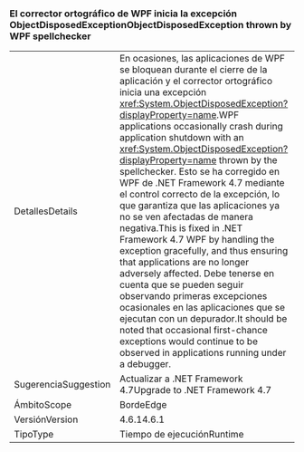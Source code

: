 ### <a name="objectdisposedexception-thrown-by-wpf-spellchecker"></a><span data-ttu-id="88118-101">El corrector ortográfico de WPF inicia la excepción ObjectDisposedException</span><span class="sxs-lookup"><span data-stu-id="88118-101">ObjectDisposedException thrown by WPF spellchecker</span></span>

|   |   |
|---|---|
|<span data-ttu-id="88118-102">Detalles</span><span class="sxs-lookup"><span data-stu-id="88118-102">Details</span></span>|<span data-ttu-id="88118-103">En ocasiones, las aplicaciones de WPF se bloquean durante el cierre de la aplicación y el corrector ortográfico inicia una excepción <xref:System.ObjectDisposedException?displayProperty=name>.</span><span class="sxs-lookup"><span data-stu-id="88118-103">WPF applications occasionally crash during application shutdown with an <xref:System.ObjectDisposedException?displayProperty=name> thrown by the spellchecker.</span></span> <span data-ttu-id="88118-104">Esto se ha corregido en WPF de .NET Framework 4.7 mediante el control correcto de la excepción, lo que garantiza que las aplicaciones ya no se ven afectadas de manera negativa.</span><span class="sxs-lookup"><span data-stu-id="88118-104">This is fixed in .NET Framework 4.7 WPF by handling the exception gracefully, and thus ensuring that applications are no longer adversely affected.</span></span> <span data-ttu-id="88118-105">Debe tenerse en cuenta que se pueden seguir observando primeras excepciones ocasionales en las aplicaciones que se ejecutan con un depurador.</span><span class="sxs-lookup"><span data-stu-id="88118-105">It should be noted that occasional first-chance exceptions would continue to be observed in applications running under a debugger.</span></span>|
|<span data-ttu-id="88118-106">Sugerencia</span><span class="sxs-lookup"><span data-stu-id="88118-106">Suggestion</span></span>|<span data-ttu-id="88118-107">Actualizar a .NET Framework 4.7</span><span class="sxs-lookup"><span data-stu-id="88118-107">Upgrade to .NET Framework 4.7</span></span>|
|<span data-ttu-id="88118-108">Ámbito</span><span class="sxs-lookup"><span data-stu-id="88118-108">Scope</span></span>|<span data-ttu-id="88118-109">Borde</span><span class="sxs-lookup"><span data-stu-id="88118-109">Edge</span></span>|
|<span data-ttu-id="88118-110">Versión</span><span class="sxs-lookup"><span data-stu-id="88118-110">Version</span></span>|<span data-ttu-id="88118-111">4.6.1</span><span class="sxs-lookup"><span data-stu-id="88118-111">4.6.1</span></span>|
|<span data-ttu-id="88118-112">Tipo</span><span class="sxs-lookup"><span data-stu-id="88118-112">Type</span></span>|<span data-ttu-id="88118-113">Tiempo de ejecución</span><span class="sxs-lookup"><span data-stu-id="88118-113">Runtime</span></span>|

